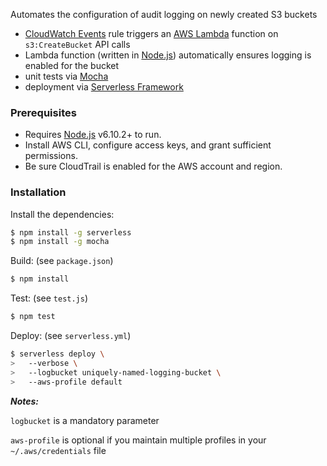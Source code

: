 Automates the configuration of audit logging on newly created S3 buckets

   - [CloudWatch Events](http://docs.aws.amazon.com/AmazonCloudWatch/latest/events/WhatIsCloudWatchEvents.html) rule triggers an [AWS Lambda](https://aws.amazon.com/lambda/) function on `s3:CreateBucket` API calls
   - Lambda function (written in [Node.js](https://nodejs.org/)) automatically ensures logging is enabled for the bucket
   - unit tests via [Mocha](https://mochajs.org/)
   - deployment via [Serverless Framework](https://serverless.com/)

### Prerequisites

  - Requires [Node.js](https://nodejs.org/) v6.10.2+ to run.
  - Install AWS CLI, configure access keys, and grant sufficient permissions.
  - Be sure CloudTrail is enabled for the AWS account and region.

### Installation

Install the dependencies:

```sh
$ npm install -g serverless
$ npm install -g mocha
```

Build: (see `package.json`)
```sh
$ npm install
```

Test: (see `test.js`)
```sh
$ npm test
```

Deploy: (see `serverless.yml`)
```sh
$ serverless deploy \
> 	--verbose \
>	--logbucket uniquely-named-logging-bucket \
>	--aws-profile default
```

***Notes:***

`logbucket` is a mandatory parameter

`aws-profile` is optional if you maintain multiple profiles in your `~/.aws/credentials` file